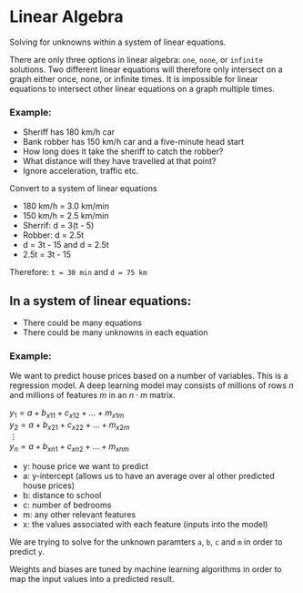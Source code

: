 # Linear Algebra

Solving for unknowns within a system of linear equations.

There are only three options in linear algebra: `one`, `none`, or `infinite` solutions. Two different linear equations will therefore only intersect on a graph either once, none, or infinite times. It is impossible for linear equations to intersect other linear equations on a graph multiple times.

### Example:
- Sheriff has 180 km/h car
- Bank robber has 150 km/h car and a five-minute head start
- How long does it take the sheriff to catch the robber?
- What distance will they have travelled at that point?
- Ignore acceleration, traffic etc.

Convert to a system of linear equations
- 180 km/h = 3.0 km/min
- 150 km/h = 2.5 km/min
- Sherrif: d = 3(t - 5)
- Robber: d = 2.5t
- d = 3t - 15 and d = 2.5t
- 2.5t = 3t - 15

Therefore:
`t = 30 min` and `d = 75 km`

## In a system of linear equations:
- There could be many equations
- There could be many unknowns in each equation

### Example:
We want to predict house prices based on a number of variables. This is a regression model. A deep learning model may consists of millions of rows $n$ and millions of features $m$ in an $n \cdot m$ matrix.

$y_1 = a + b_{x11} + c_{x12} + ... + m_{x1m}$<br />
$y_2 = a + b_{x21} + c_{x22} + ... + m_{x2m}$<br />
$\vdots$<br />
$y_n = a + b_{xn1} + c_{xn2} + ... + m_{xnm}$

- y: house price we want to predict
- a: y-intercept (allows us to have an average over al other predicted house prices)
- b: distance to school
- c: number of bedrooms
- m: any other relevant features
- x: the values associated with each feature (inputs into the model)

We are trying to solve for the unknown paramters `a`, `b`, `c` and `m` in order to predict `y`.

Weights and biases are tuned by machine learning algorithms in order to map the input values into a predicted result.